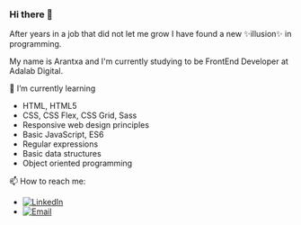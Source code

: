 ### Hi there 👋

<p>After years in a job that did not let me grow I have found a new ✨illusion✨ in programming.</p>

<p>My name is Arantxa and I'm currently studying to be FrontEnd Developer at Adalab Digital.</p>

<div><a href="https://giphy.com/gifs/fAnzw6YK33jMwzp5wp/html5"></a>

🌱 I’m currently learning

<ul>
  <li>HTML, HTML5</li>
  <li>CSS, CSS Flex, CSS Grid, Sass</li>
  <li>Responsive web design principles</li>
  <li>Basic JavaScript, ES6</li>
  <li>Regular expressions</li>
  <li>Basic data structures</li>
  <li>Object oriented programming</li>
</ul>

📫 How to reach me:

<ul>
    <li><a href=" https://www.linkedin.com/in/arantxadelgadoruiz" target="_blank"><img alt="LinkedIn" src="https://img.shields.io/badge/Linkedin-blue?logo=linkedin&logoColor=white"></a></li>
    <li><a href="mailto:arantxaderuiz@gmail.com" target="_blank"><img alt="Email" src="https://img.shields.io/badge/-Email-%23694680?logo=gmail&logoColor=white"></a></li>
</ul>
